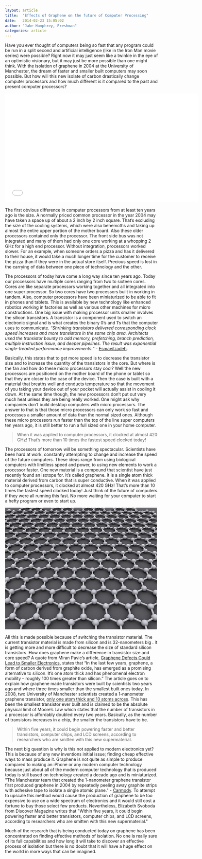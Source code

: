 ```yaml
---
layout: article
title:  "Effects of Graphene on the future of Computer Processing"
date:   2014-02-23 15:05:02
author: "Jake Humphrey, Freshman"
categories: article
---
```



Have you ever thought of computers being so fast that any program could be run
in a split second and artificial intelligence (like in the Iron Man movie
series) were possible? Right now it may just seem like a twinkle in the
eye of an optimistic visionary, but it may just be more possible than one might
think. With the isolation of graphene in 2004 at the University of Manchester,
the dream of faster and smaller built computers may soon possible. But how
will this new isolate of carbon drastically change computer processors and
how much different is it compared to the past and present computer
processors?

<div class="article-image left-image">
<iframe width="636" height="358" src="//www.youtube.com/embed/-KPhqy7ZwHU" frameborder="0" allowfullscreen></iframe>
</div><!-- /article-image -->
<!-- <iframe width="560" height="315" src="//www.youtube.com/embed/-KPhqy7ZwHU" frameborder="0" allowfullscreen></iframe> -->
<!-- <iframe src="//www.youtube.com/embed/-KPhqy7ZwHU" frameborder="0" allowfullscreen></iframe>-->

The first obvious difference in computer processors from at least ten years ago
is the size. A normally priced common processor in the year 2004 may have taken
a space up of about a 2 inch by 2 inch square. That’s excluding the size of the
cooling systems, which were also behemoths and taking up almost the entire
upper portion of the mother board. Also these older processors contained only
the processor. The front side bus was not integrated and many of them had only
one core working at a whopping 2 GHz for a high end processor. Without
integration, processors worked slower. For an example, when someone orders a
pizza and has it delivered to their house, it would take a much longer time for
the customer to receive the pizza than if they were in the actual store itself.
Precious speed is lost in the carrying of data between one piece of technology
and the other.

The processors of today have come a long way since ten years ago. Today our
processors have multiple cores ranging from two to sixteen cores. Cores
are like separate processors working together and all integrated into one super
processor. So two cores have two processors built in working in tandem. Also,
computer processors have been miniaturized to be able to fit in phones and
tablets. This is available by new technology like enhanced robotics working
in factories as well as various other machines for micro constructions. One
big issue with making processor units smaller involves the silicon
transistors. A transistor is a component used to switch an electronic
signal and is what creates the binary 0’s and 1’s that the computer uses to
communicate. _“Shrinking transistors delivered corresponding clock speed
increases and more transistors in the same chip area. Architects used the
transistor bounty to add memory, prefetching, branch prediction, multiple
instruction issue, and deeper pipelines. The result was exponential
single-treaded performance improvements.”_ - [Esmaeilzadeh](http://cacm.acm.org/magazines/2012/7/151220-looking-back-and-looking-forward/abstract).

Basically, this states that to get more speed is to decrease the transistor
size and to increase the quantity of the transistors in the core. But where is
the fan and how do these micro processors stay cool?  Well the new processors
are positioned on the mother board of the phone or tablet so that they are
closer to the case of the device. Then the case is built with a material that
breaths well and conducts temperature so that the movement of you taking your
device out of your pocket will actually assist in cooling it down. At the same
time though, the new processors don’t put out very much heat unless they are
being really worked.  One might ask why companies don’t build desktop computers
with micro processors. The answer to that is that those micro processors can
only work so fast and processes a smaller amount of data than the normal sized
ones. Although these micro processors run faster than the top of the line super
computers ten years ago, it is still better to run a full sized one in your
home computer.

> When it was applied to computer processors, it
> clocked at almost 420 GHz! That’s more than 10
> times the fastest speed clocked today!

The processors of tomorrow will be something spectacular. Scientists have been
hard at work, constantly attempting to change and increase the speed of the
future computers. These ideas range from using biological computers with
limitless speed and power, to using new elements to work a processor faster.
One new material is a compound that scientist have just recently found an
isotope for. It’s called graphene. It is a single atom thick material derived
from carbon that is super conductive. When it was applied to computer
processors, it clocked at almost 420 GHz! That’s more than 10 times the fastest
speed clocked today! Just think of the future of computers if they were all
running this fast. No more waiting for your computer to start a hefty program
or even to start up.

<div class="article-image right-image">
    <img
    src="/assets/img/graphene-structure.jpg"
    alt="Graphene Structure"
    data-attribution="http://www.flickr.com/photos/core-materials/5057399792/" />
</div>

All this is made possible because of switching the transistor material. The
current transistor material is made from silicon and is 32-nanometers big
. It is getting more and more difficult to decrease the size of standard
silicon transistors. How does graphene make a difference in transistor size and
core speed? A quote from Miran Pavic’s article, [Graphene Defects Could Lead to
Smaller Electronics](http://www.wired.com/gadgetlab/2010/04/graphene-defects-could-lead-to-smaller-electronics), states that “In the last few years, graphene, a form of
carbon derived from graphite oxide, has emerged as a promising alternative to
silicon. It’s one atom thick and has phenomenal electron mobility – roughly 100
times greater than silicon.” The article goes on to explain how graphene made
transistors were built by scientists two years ago and where three times
smaller than the smallest built ones today.  In 2008, two University of
Manchester scientists created a 1-nanometer graphene transistor, [only one atom
thick and 10 atoms across](http://www.wired.com/gadgetlab/2010/10/graphene/#ixzz11XeXWfpL).
This has been the smallest transistor
ever built and is claimed to be the absolute physical limit of Moore’s Law
which states that the number of transistors in a processor is affordably
doubled every two years. Basically, as the number of transistors
increases in a chip, the smaller the transistors have to be.

> Within five years, it could begin powering faster
> and better transistors, computer chips, and LCD
> screens, according to researchers who are smitten
> with this new supermaterial.



The next big question is why is this not applied to modern electronics yet?
This is because of any new inventions initial issue; finding cheap effective
ways to mass produce it. Graphene is not quite as simple to produce compared to
making an iPhone or any modern computer technology because just about all of
the modern computer technology that is produced today is still based on
technology created a decade ago and is miniaturized. "The Manchester team that
created the 1-nanometer graphene transistor first produced graphene in 2004 by
repeatedly peeling away graphite strips with adhesive tape to isolate a single
atomic plane." - [Carmody](http://www.wired.com/gadgetlab/2010/10/graphene/#ixzz11XeXWfpL).
To attempt to upscale this method would cause the
production of graphene to be too expensive to use on a wide spectrum of
electronics and it would still cost a fortune to buy those select few products.
Nevertheless, Elizabeth Svoboda from Discover Magazine writes that "Within five
years, it could begin powering faster and better transistors, computer chips,
and LCD screens, according to researchers who are smitten with this new
supermaterial."

Much of the research that is being conducted today on graphene has been
concentrated on finding effective methods of isolation. No one is really sure
of its full capabilities and how long it will take to discover an effective
process of isolation but there is no doubt that it will have a huge effect on
the world in more ways that can be imagined.
<!-- And as MIT chemical engineer
[Michael Strano told Discover magazine](http://discovermagazine.com/2010/jan-feb/07#.UwpndXm5hmY),
“Graphene is an out-of-the-box material, so we shouldn’t try to hammer it into existing boxes.”
-->
